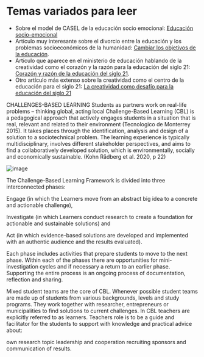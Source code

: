 # Temas variados para leer

* Sobre el model de CASEL de la educación socio emocional: [Educación socio-emocional](https://github.com/juanferfranco/paraLeer/blob/main/CASEL-Wheel-Spanish.pdf)
* Artículo muy interesante sobre el divorcio entre la educación y los problemas socioeconómicos de la humanidad: [Cambiar los objetivos de la educación](https://www.learning1to1.net/blog/divorcio).
* Artículo que aparece en el ministerio de educación hablando de la creatividad como el corazón y la razón para la educación del siglo 21: [Corazón y razón de la educación del siglo 21](https://www.mineducacion.gov.co/1621/article-210021.html).
* Otro artículo más extenso sobre la creatividad como el centro de la educación para el siglo 21: [La creatividad como desafío para la educación del siglo 21](https://github.com/juanferfranco/paraLeer/blob/main/LaCreatividadComoDesafioParaLaEducacionDelSiglo21.pdf)

CHALLENGES-BASED LEARNING
Students as partners work on real-life problems – thinking global, acting local
Challenge-Based Learning (CBL) is a pedagogical approach that actively engages students in a situation that is real, relevant and related to their environment (Tecnologico de Monterrey 2015). It takes places through the identification, analysis and design of a solution to a sociotechnical problem. The learning experience is typically multidisciplinary, involves different stakeholder perspectives, and aims to find a collaboratively developed solution, which is environmentally, socially and economically sustainable. (Kohn Rådberg et al. 2020, p 22)

![image](https://user-images.githubusercontent.com/2473101/223755167-93d3e5b6-88d4-4c63-9a1d-7b7daa85ffdb.png)

The Challenge-Based Learning Framework is divided into three interconnected phases:

Engage (in which the Learners move from an abstract big idea to a concrete and actionable challenge),

Investigate (in which Learners conduct research to create a foundation for actionable and sustainable solutions) and

Act (in which evidence-based solutions are developed and implemented with an authentic audience and the results evaluated).

Each phase includes activities that prepare students to move to the next phase. Within each of the phases there are opportunities for mini-investigation cycles and if necessary a return to an earlier phase. Supporting the entire process is an ongoing process of documentation, reflection and sharing.

Mixed student teams are the core of CBL. Whenever possible student teams are made up of students from various backgrounds, levels and study programs. They work together with researcher, entrepreneurs or municipalities to find solutions to current challenges. In CBL teachers are explicitly referred to as learners. Teachers role is to be a guide and facilitator for the students to support with knowledge and practical advice about:

own research topic
leadership and cooperation
recruiting sponsors and communication of results.
